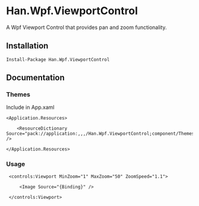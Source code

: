 # Han.Wpf.ViewportControl
A Wpf Viewport Control that provides pan and zoom functionality.

## Installation

    Install-Package Han.Wpf.ViewportControl
    
## Documentation

### Themes
Include in App.xaml

    <Application.Resources>

        <ResourceDictionary Source="pack://application:,,,/Han.Wpf.ViewportControl;component/Themes/Generic.xaml" />

    </Application.Resources>

### Usage

     <controls:Viewport MinZoom="1" MaxZoom="50" ZoomSpeed="1.1">

         <Image Source="{Binding}" />

     </controls:Viewport>

